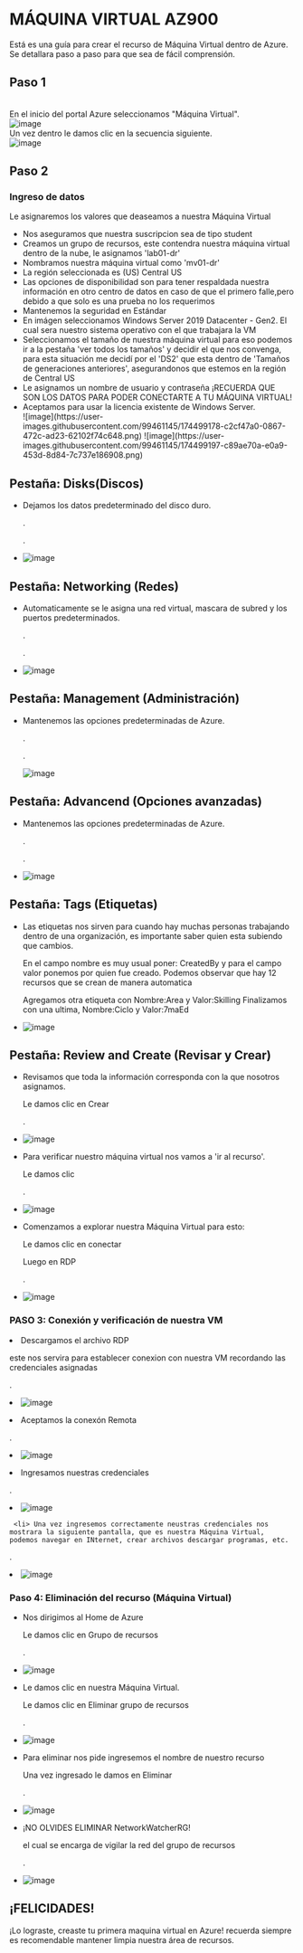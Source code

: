 # MÁQUINA VIRTUAL AZ900
Está es una guía para crear el recurso de Máquina Virtual dentro de Azure.
<br> Se detallara paso a paso para que sea de fácil comprensión.

## Paso 1
<br> En el inicio del portal Azure seleccionamos "Máquina Virtual". <br>
![image](https://user-images.githubusercontent.com/99461145/174494733-5a185bf1-007d-499a-a8a8-cbf9630dca4f.png)
<br> Un vez dentro le damos clic en la secuencia siguiente. <br>
![image](https://user-images.githubusercontent.com/99461145/174494809-293bba10-db86-402d-83cf-a062bac1a079.png)

## Paso 2
### Ingreso de datos
Le asignaremos los valores que deaseamos a nuestra Máquina Virtual <br>
<ul>
  <li> Nos aseguramos que nuestra suscripcion sea de tipo student </li>
  <li> Creamos un grupo de recursos, este contendra nuestra máquina virtual dentro de la nube, le asignamos 'lab01-dr' </li>
  <li> Nombramos nuestra máquina virtual como 'mv01-dr' </li>
  <li> La región seleccionada es (US) Central US </li>
  <li> Las opciones de disponibilidad son para tener respaldada nuestra información en otro centro de datos en caso de que el primero falle,pero debido a que solo es una prueba no los requerimos </li>
  <li> Mantenemos la seguridad en Estándar </li>
  <li> En imágen seleccionamos Windows Server 2019 Datacenter - Gen2. El cual sera nuestro sistema operativo con el que trabajara la VM </li>
  <li> Seleccionamos el tamaño de nuestra máquina virtual para eso podemos ir a la pestaña 'ver todos los tamaños' y decidir el que nos convenga, para esta situación me decidí por el 'DS2' que esta dentro de 'Tamaños de generaciones anteriores', asegurandonos que estemos en la región de Central US </li>
  <li> Le asignamos un nombre de usuario y contraseña ¡RECUERDA QUE SON LOS DATOS PARA PODER CONECTARTE A TU MÁQUINA VIRTUAL!</li>
  <li> Aceptamos para usar la licencia existente de Windows Server. </li>
  ![image](https://user-images.githubusercontent.com/99461145/174499178-c2cf47a0-0867-472c-ad23-62102f74c648.png)
  ![image](https://user-images.githubusercontent.com/99461145/174499197-c89ae70a-e0a9-453d-8d84-7c737e186908.png)

</ul>


## Pestaña: Disks(Discos)
<ul> <li> Dejamos los datos predeterminado del disco duro.

.

. </li>
     <li> ![image](https://user-images.githubusercontent.com/99461145/174499275-eae7581c-db84-41bc-acae-06025836f50e.png) </li>

</ul>

## Pestaña: Networking (Redes)
<ul> <li> Automaticamente se le asigna una red virtual, mascara de subred y los puertos predeterminados.

.

. </li>
     <li> ![image](https://user-images.githubusercontent.com/99461145/174499352-27161e49-70a9-44ef-9d2f-a09df9cf7181.png) </li>

</ul>

## Pestaña: Management (Administración)
<ul> <li> Mantenemos las opciones predeterminadas de Azure.

.

. </li> ![image](https://user-images.githubusercontent.com/99461145/174499389-93d13f49-e096-4e2f-b7bc-6628a1542c70.png) </li>
</ul>

## Pestaña: Advancend (Opciones avanzadas)
<ul> <li> Mantenemos las opciones predeterminadas de Azure.

.

. </li>
          <li> ![image](https://user-images.githubusercontent.com/99461145/174499457-9e2498d5-57f9-452c-9d77-486b639ce1da.png) </li>
</ul>

## Pestaña: Tags (Etiquetas)
<ul> <li> Las etiquetas nos sirven para cuando hay muchas personas trabajando dentro de una organización, es importante saber quien esta subiendo que cambios.

En el campo nombre es muy usual poner: CreatedBy y para el campo valor ponemos por quien fue creado.
Podemos observar que hay 12 recursos que se crean de manera automatica

Agregamos otra etiqueta con Nombre:Area y Valor:Skilling
Finalizamos con una ultima, Nombre:Ciclo y Valor:7maEd </li>
     <li> ![image](https://user-images.githubusercontent.com/99461145/174499511-4e92c3c4-ece3-4148-a16d-8a81887f3519.png) </li>
</ul>

## Pestaña: Review and Create (Revisar y Crear)
<ul> <li> Revisamos que toda la información corresponda con la que nosotros asignamos.

 Le damos clic en Crear

. </li>
     <li> ![image](https://user-images.githubusercontent.com/99461145/174499829-49c0b4c5-5fe2-4cdd-bd73-4090ab3dcef3.png) </li>
  
  <li> Para verificar nuestro máquina virtual nos vamos a 'ir al recurso'.

 Le damos clic 

. </li>
     <li> ![image](https://user-images.githubusercontent.com/99461145/174499892-37573b58-d0b2-4066-8fed-c2f4be27a0b1.png) </li>
  
  <li> Comenzamos a explorar nuestra Máquina Virtual para esto:

 Le damos clic en conectar
 
 Luego en RDP

. </li>
     <li> ![image](https://user-images.githubusercontent.com/99461145/174499990-db845cec-c53b-47a3-a592-c3c45fae101a.png) </li>
  

</ul>

### PASO 3: Conexión y verificación de nuestra VM
  <li> Descargamos el archivo RDP

 este nos servira para establecer conexion con nuestra VM recordando las credenciales asignadas
 
 

. </li>
     <li> ![image](https://user-images.githubusercontent.com/99461145/174500137-17686cfe-c3a1-44ae-9189-7fbe0fde7f6e.png)</li>
  

 <li> Aceptamos la conexón Remota

 
 
 

 .</li>
     <li> ![image](https://user-images.githubusercontent.com/99461145/174500190-40f61f2f-0832-4415-af0f-664d165c286d.png)</li>
     
     
<li> Ingresamos nuestras credenciales 

 
 
 

 .</li>
     <li>![image](https://user-images.githubusercontent.com/99461145/174500231-ed054225-dd85-45f2-8036-bcfa1847e8f4.png) </li>
     
     <li> Una vez ingresemos correctamente neustras credenciales nos mostrara la siguiente pantalla, que es nuestra Máquina Virtual, podemos navegar en INternet, crear archivos descargar programas, etc.
 
 
 

 .</li>
     <li>![image](https://user-images.githubusercontent.com/99461145/174500302-4d1cdfc9-1d2a-482a-855d-4dd68519e5f2.png) </li>
</ul>


### Paso 4: Eliminación del recurso (Máquina Virtual) 

<ul> <li> Nos dirigimos al Home de Azure

 Le damos clic en Grupo de recursos

. </li>
     <li> ![image](https://user-images.githubusercontent.com/99461145/174500330-1a51e715-2667-450e-b7e8-f4f5e8149482.png) </li>
  
  <li> Le damos clic en nuestra Máquina Virtual.

 Le damos clic en Eliminar grupo de recursos

. </li>
     <li> ![image](https://user-images.githubusercontent.com/99461145/174500357-b1760ca4-0e8d-4cec-9206-3887fa95756d.png) </li>
  
  <li> Para eliminar nos pide ingresemos el nombre de nuestro recurso

  Una vez ingresado le damos en Eliminar 
 

. </li>
     <li>![image](https://user-images.githubusercontent.com/99461145/174500404-dca0c7c8-2ef3-4463-a405-afdea8660b49.png) </li>
  
   <li> ¡NO OLVIDES ELIMINAR NetworkWatcherRG!

  el cual se encarga de vigilar la red del grupo de recursos

. </li>
     <li>![image](https://user-images.githubusercontent.com/99461145/174500404-dca0c7c8-2ef3-4463-a405-afdea8660b49.png) </li>
  

</ul>

## ¡FELICIDADES!

<p> ¡Lo lograste, creaste tu primera maquina virtual en Azure! recuerda siempre es recomendable mantener limpia nuestra área de recursos.
